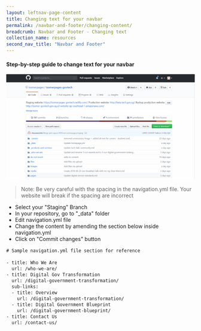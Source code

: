 ```yaml
---
layout: leftnav-page-content
title: Changing text for your navbar
permalink: /navbar-and-footer/changing-content/
breadcrumb: Navbar and Footer - Changing text
collection_name: resources
second_nav_title: "Navbar and Footer"
---
```

#### **Step-by-step guide to change text for your navbar**
![Changing text for your navbar](/images/resources/changing-content-for-your-navigation-bar.gif)
> Note: Be very careful with the spacing in the navigation.yml file. Your website will break if the spacing are incorrect

* Select your "Staging" Branch
* In your repository, go to "_data" folder
* Edit navigation.yml file
* Change the content by amending the section below inside navigation.yml
* Click on "Commit changes" button

```
# Sample navigation.yml file section for reference

- title: Who We Are
  url: /who-we-are/
- title: Digital Gov Transformation
  url: /digital-government-transformation/
  sub-links:
  - title: Overview
    url: /digital-government-transformation/
  - title: Digital Government Blueprint
    url: /digital-government-blueprint/
- title: Contact Us
  url: /contact-us/
```
